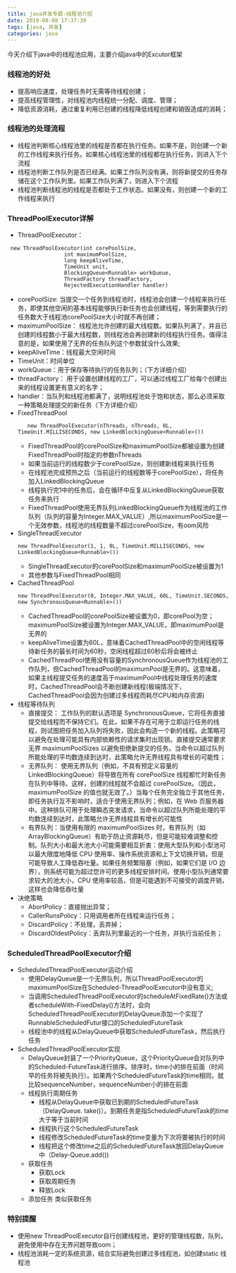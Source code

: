 ```yaml
---
title: java并发专题-线程池介绍
date: 2019-08-08 17:37:39
tags: [java, 并发]
categories: java
---
```

今天介绍下java中的线程池应用，主要介绍java中的Excutor框架

### 线程池的好处
- 提高响应速度，处理任务时无需等待线程创建；
- 提高线程管理性，对线程池内线程统一分配、调度、管理；
- 降低资源消耗，通过重复利用已创建的线程降低线程创建和销毁造成的消耗；

### 线程池的处理流程
- 线程池判断核心线程池里的线程是否都在执行任务。如果不是，则创建一个新的工作线程来执行任务。如果核心线程池里的线程都在执行任务，则进入下个流程
- 线程池判断工作队列是否已经满。如果工作队列没有满，则将新提交的任务存储在这个工作队列里。如果工作队列满了，则进入下个流程
- 线程池判断线程池的线程是否都处于工作状态。如果没有，则创建一个新的工作线程来执行

### ThreadPoolExecutor详解
- ThreadPoolExecutor：
```
 new ThreadPoolExecutor(int corePoolSize,
                  int maximumPoolSize,
                  long keepAliveTime,
                  TimeUnit unit,
                  BlockingQueue<Runnable> workQueue,
                  ThreadFactory threadFactory,
                  RejectedExecutionHandler handler)
```
  - corePoolSize: 当提交一个任务到线程池时，线程池会创建一个线程来执行任务，即使其他空闲的基本线程能够执行新任务也会创建线程，等到需要执行的任务数大于线程池corePoolSize大小时就不再创建；
  - maximumPoolSize： 线程池允许创建的最大线程数。如果队列满了，并且已创建的线程数小于最大线程数，则线程池会再创建新的线程执行任务。值得注意的是，如果使用了无界的任务队列这个参数就没什么效果;
  - keepAliveTime：线程最大空闲时间
  - TimeUnit：时间单位
  - workQueue：用于保存等待执行的任务队列；（下方详细介绍）
  - threadFactory： 用于设置创建线程的工厂，可以通过线程工厂给每个创建出来的线程设置更有意义的名字；
  - handler：当队列和线程池都满了，说明线程池处于饱和状态，那么必须采取一种策略处理提交的新任务（下方详细介绍）
- FixedThreadPool
  ```
     new ThreadPoolExecutor(nThreads, nThreads, 0L, TimeUnit.MILLISECONDS, new LinkedBlockingQueue<Runnable>())
  ```
  - FixedThreadPool的corePoolSize和maximumPoolSize都被设置为创建FixedThreadPool时指定的参数nThreads
  - 如果当前运行的线程数少于corePoolSize，则创建新线程来执行任务
  - 在线程池完成预热之后（当前运行的线程数等于corePoolSize），将任务加入LinkedBlockingQueue
  - 线程执行完1中的任务后，会在循环中反复从LinkedBlockingQueue获取任务来执行
  - FixedThreadPool使用无界队列LinkedBlockingQueue作为线程池的工作队列（队列的容量为Integer.MAX_VALUE）,所以maximumPoolSize是一个无效参数，线程池的线程数量不超过corePoolSize，有oom风险
- SingleThreadExecutor
  ```
  new ThreadPoolExecutor(1, 1, 0L, TimeUnit.MILLISECONDS, new LinkedBlockingQueue<Runnable>())
  ```
  - SingleThreadExecutor的corePoolSize和maximumPoolSize被设置为1
  - 其他参数与FixedThreadPool相同
- CachedThreadPool
  ```
  new ThreadPoolExecutor(0, Integer.MAX_VALUE, 60L, TimeUnit.SECONDS, new SynchronousQueue<Runnable>())
  ```
  - CachedThreadPool的corePoolSize被设置为0，即corePool为空；maximumPoolSize被设置为Integer.MAX_VALUE，即maximumPool是无界的
  - keepAliveTime设置为60L，意味着CachedThreadPool中的空闲线程等待新任务的最长时间为60秒，空闲线程超过60秒后将会被终止
  - CachedThreadPool使用没有容量的SynchronousQueue作为线程池的工作队列，但CachedThreadPool的maximumPool是无界的。这意味着，如果主线程提交任务的速度高于maximumPool中线程处理任务的速度时，CachedThreadPool会不断创建新线程(极端情况下，CachedThreadPool会因为创建过多线程而耗尽CPU和内存资源)
- 线程等待队列
  - 直接提交： 工作队列的默认选项是 SynchronousQueue，它将任务直接提交给线程而不保持它们。在此，如果不存在可用于立即运行任务的线程，则试图把任务加入队列将失败，因此会构造一个新的线程。此策略可以避免在处理可能具有内部依赖性的请求集时出现锁。直接提交通常要求无界 maximumPoolSizes 以避免拒绝新提交的任务。当命令以超过队列所能处理的平均数连续到达时，此策略允许无界线程具有增长的可能性；
  - 无界队列： 使用无界队列（例如，不具有预定义容量的 LinkedBlockingQueue）将导致在所有 corePoolSize 线程都忙时新任务在队列中等待。这样，创建的线程就不会超过 corePoolSize。（因此，maximumPoolSize 的值也就无效了。）当每个任务完全独立于其他任务，即任务执行互不影响时，适合于使用无界队列；例如，在 Web 页服务器中。这种排队可用于处理瞬态突发请求，当命令以超过队列所能处理的平均数连续到达时，此策略允许无界线程具有增长的可能性
  - 有界队列：当使用有限的 maximumPoolSizes 时，有界队列（如 ArrayBlockingQueue）有助于防止资源耗尽，但是可能较难调整和控制。队列大小和最大池大小可能需要相互折衷：使用大型队列和小型池可以最大限度地降低 CPU 使用率、操作系统资源和上下文切换开销，但是可能导致人工降低吞吐量。如果任务频繁阻塞（例如，如果它们是 I/O 边界），则系统可能为超过您许可的更多线程安排时间。使用小型队列通常要求较大的池大小，CPU 使用率较高，但是可能遇到不可接受的调度开销，这样也会降低吞吐量
- 决绝策略
  - AbortPolicy：直接抛出异常；
  - CallerRunsPolicy：只用调用者所在线程来运行任务；
  - DiscardPolicy：不处理，丢弃掉；
  -  DiscardOldestPolicy：丢弃队列里最近的一个任务，并执行当前任务；

### ScheduledThreadPoolExecutor介绍
- ScheduledThreadPoolExecutor运动介绍
  - 使用DelayQueue是一个无界队列，所以ThreadPoolExecutor的maximumPoolSize在Scheduled-ThreadPoolExecutor中没有意义;
  - 当调用ScheduledThreadPoolExecutor的scheduleAtFixedRate()方法或者scheduleWith-FixedDelay()方法时，会向ScheduledThreadPoolExecutor的DelayQueue添加一个实现了RunnableScheduledFutur接口的ScheduledFutureTask
  - 线程池中的线程从DelayQueue中获取ScheduledFutureTask，然后执行任务
- ScheduledThreadPoolExecutor实现
  - DelayQueue封装了一个PriorityQueue，这个PriorityQueue会对队列中的Scheduled-FutureTask进行排序。排序时，time小的排在前面（时间早的任务将被先执行）。如果两个ScheduledFutureTask的time相同，就比较sequenceNumber，sequenceNumber小的排在前面
  - 线程执行周期任务
    - 线程从DelayQueue中获取已到期的ScheduledFutureTask（DelayQueue. take()）。到期任务是指ScheduledFutureTask的time大于等于当前时间
    - 线程执行这个ScheduledFutureTask
    - 线程修改ScheduledFutureTask的time变量为下次将要被执行的时间
    - 线程把这个修改time之后的ScheduledFutureTask放回DelayQueue中（Delay-Queue.add())
  - 获取任务
    - 获取Lock
    - 获取周期任务
    - 释放Lock
  - 添加任务 类似获取任务


### 特别提醒
- 使用new ThreadPoolExecutor自行创建线程池，更好的管理线程数，队列，避免使用中存在无界问题导致oom；
- 线程池消耗一定的系统资源，结合实际避免创建过多线程池，如创建static 线程池
